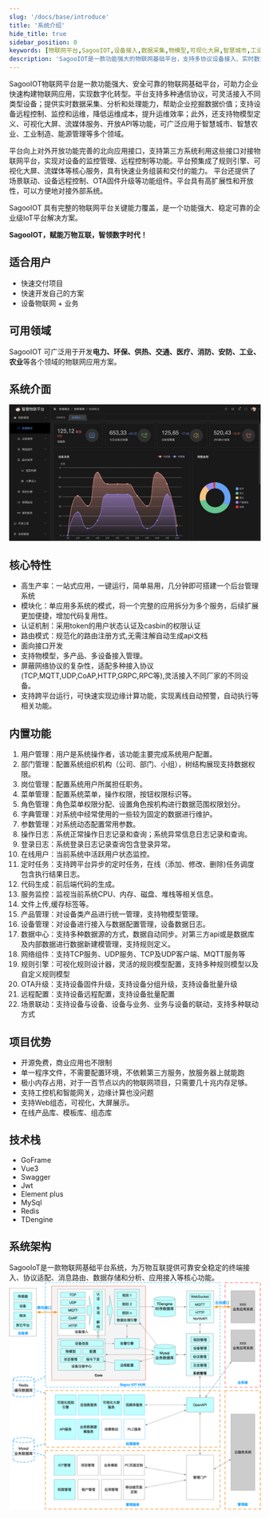 ```yaml
---
slug: '/docs/base/introduce'
title: '系统介绍'
hide_title: true
sidebar_position: 0
keywords: [物联网平台,SagooIOT,设备接入,数据采集,物模型,可视化大屏,智慧城市,工业制造,智能监控,物联网解决方案]
description: 'SagooIOT是一款功能强大的物联网基础平台，支持多协议设备接入、实时数据处理、远程控制，助力企业快速构建物联网应用，实现数字化转型。'
---
```


SagooIOT物联网平台是一款功能强大、安全可靠的物联网基础平台，可助力企业快速构建物联网应用，实现数字化转型。平台支持多种通信协议，可灵活接入不同类型设备；提供实时数据采集、分析和处理能力，帮助企业挖掘数据价值；支持设备远程控制、监控和运维，降低运维成本，提升运维效率；此外，还支持物模型定义、可视化大屏、流媒体服务、开放API等功能，可广泛应用于智慧城市、智慧农业、工业制造、能源管理等多个领域。

平台向上对外开放功能完善的北向应用接口，支持第三方系统利用这些接口对接物联网平台，实现对设备的监控管理、远程控制等功能。平台预集成了规则引擎、可视化大屏、流媒体等核心服务，具有快速业务组装和交付的能力。 平台还提供了场景联动、设备远程控制、OTA固件升级等功能组件。平台具有高扩展性和开放性，可以方便地对接外部系统。

SagooIOT 具有完整的物联网平台关键能力覆盖，是一个功能强大、稳定可靠的企业级IoT平台解决方案。

**SagooIOT，赋能万物互联，智领数字时代！**

## 适合用户

* 快速交付项目
* 快速开发自己的方案
* 设备物联网 + 业务

## 可用领域

SagooIOT 可广泛用于开发**电力、环保、供热、交通、医疗、消防、安防、工业、农业**等各个领域的物联网应用方案。

## 系统介面

![](../imgs/sagooiotmain.jpg)



## 核心特性
* 高生产率：一站式应用，一键运行，简单易用，几分钟即可搭建一个后台管理系统
* 模块化：单应用多系统的模式，将一个完整的应用拆分为多个服务，后续扩展更加便捷，增加代码复用性。
* 认证机制：采用token的用户状态认证及casbin的权限认证
* 路由模式：规范化的路由注册方式,无需注解自动生成api文档
* 面向接口开发
* 支持物模型，多产品、多设备接入管理。
* 屏蔽网络协议的复杂性，适配多种接入协议(TCP,MQTT,UDP,CoAP,HTTP,GRPC,RPC等),灵活接入不同厂家的不同设备。
* 支持跨平台运行，可快速实现边缘计算功能，实现离线自动预警，自动执行等相关功能。


## 内置功能

1.  用户管理：用户是系统操作者，该功能主要完成系统用户配置。
2.  部门管理：配置系统组织机构（公司、部门、小组），树结构展现支持数据权限。
3.  岗位管理：配置系统用户所属担任职务。
4.  菜单管理：配置系统菜单，操作权限，按钮权限标识等。
5.  角色管理：角色菜单权限分配、设置角色按机构进行数据范围权限划分。
6.  字典管理：对系统中经常使用的一些较为固定的数据进行维护。
7.  参数管理：对系统动态配置常用参数。
8.  操作日志：系统正常操作日志记录和查询；系统异常信息日志记录和查询。
9. 登录日志：系统登录日志记录查询包含登录异常。
10. 在线用户：当前系统中活跃用户状态监控。
11. 定时任务：支持跨平台异步的定时任务，在线（添加、修改、删除)任务调度包含执行结果日志。
12. 代码生成：前后端代码的生成。
13. 服务监控：监视当前系统CPU、内存、磁盘、堆栈等相关信息。
14. 文件上传,缓存标签等。
15. 产品管理：对设备类产品进行统一管理，支持物模型管理。
16. 设备管理：对设备进行接入与数据配置管理，设备数据日志。
17. 数据中心：支持多种数据源的方式，数据自动同步。对第三方api或是数据库及内部数据进行数据新建模管理，支持规则定义。
18. 网络组件：支持TCP服务、UDP服务、TCP及UDP客户端、MQTT服务等
19. 规则引擎：可视化规则设计器，灵活的规则模型配置，支持多种规则模型以及自定义规则模型
20. OTA升级：支持设备固件升级，支持设备分组升级，支持设备批量升级
21. 远程配置：支持设备远程配置，支持设备批量配置
22. 场景联动：支持设备与设备、设备与业务、业务与设备的联动，支持多种联动方式


## 项目优势

- 开源免费，商业应用也不限制
- 单一程序文件，不需要配置环境，不依赖第三方服务，放服务器上就能跑
- 极小内存占用，对于一百节点以内的物联网项目，只需要几十兆内存足够。
- 支持工控机和智能网关，边缘计算也没问题
- 支持Web组态，可视化，大屏展示。
- 在线产品库、模板库、组态库

## 技术栈

* GoFrame
* Vue3
* Swagger
* Jwt
* Element plus
* MySql
* Redis
* TDengine

## 系统架构
SagooIoT是一款物联网基础平台系统，为万物互联提供可靠安全稳定的终端接入、协议适配、消息路由、数据存储和分析、应用接入等核心功能。
![系统架构](../imgs/framework.png)
